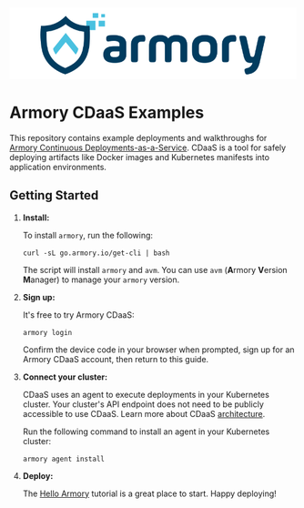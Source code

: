 ![Armory Logo](./assets/armory.svg)

# Armory CDaaS Examples

This repository contains example deployments and walkthroughs for [Armory Continuous Deployments-as-a-Service](https://docs.armory.io/cd-as-a-service/).
CDaaS is a tool for safely deploying artifacts like Docker images and Kubernetes manifests into application environments.

## Getting Started

1. **Install:**

    To install `armory`, run the following:

    ```shell
    curl -sL go.armory.io/get-cli | bash
    ```

    The script will install `armory` and `avm`. You can use `avm` (**A**rmory **V**ersion **M**anager) to manage your `armory` version. 

2. **Sign up:**

    It's free to try Armory CDaaS:

    ```shell
    armory login
    ```

    Confirm the device code in your browser when prompted, sign up for an Armory CDaaS account, then return to this guide.

3. **Connect your cluster:**
    
    CDaaS uses an agent to execute deployments in your Kubernetes cluster. Your cluster's API endpoint does not need
    to be publicly accessible to use CDaaS. Learn more about CDaaS [architecture](https://docs.armory.io/cd-as-a-service/concepts/architecture).

    Run the following command to install an agent in your Kubernetes cluster:

    ```shell
    armory agent install
    ```

4. **Deploy:**

    The [Hello Armory](/hello-armory) tutorial is a great place to start. Happy deploying!
